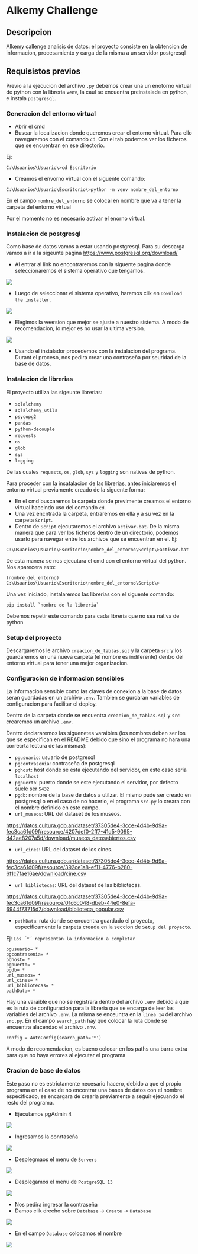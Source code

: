 # Alkemy Challenge

## Descripcion
Alkemy callenge analisis de datos: el proyecto consiste en la obtencion de informacion, procesamiento y carga de la misma a un servidor postgresql

## Requisistos previos
Previo a la ejecucion del archivo `.py` debemos crear una un enotorno virtual de python con la libreria `venv`, la caul se encuentra preinstalada en python, e instala `postgresql`.

### Generacion del entorno virtual
* Abrir el cmd
* Buscar la localizacion donde queremos crear el entorno virtual. Para ello navegaremos con el comando `cd`. Con el tab podemos ver los ficheros que se encuentran en ese directorio.

Ej:
```
C:\Usuarios\Usuario\>cd Escritorio
```
* Creamos el envorno virtual con el siguente comando:
```
C:\Usuarios\Usuario\Escritorio\>python -m venv nombre_del_entorno
```
En el campo `nombre_del_entorno` se colocal en nombre que va a tener la carpeta del entorno virtual

Por el momento no es necesario activar el enorno virtual.

### Instalacion de postgresql
Como base de datos vamos a estar usando postgresql. Para su descarga vamos a ir a la sigeunte pagina https://www.postgresql.org/download/

* Al entrar al link no encontraremos con la siguente pagina donde seleccionaremos el sistema operativo que tengamos.
<img src=imagenes\pg_descarga_1.png>

* Luego de seleccionar el sistema operativo, haremos clik en `Download the installer`.
<img src=imagenes\pg_descarga_2.png>

* Elegimos la veersion que mejor se ajuste a nuestro sistema. A modo de recomendacion, lo mejor es no usar la ultima version.
<img src=imagenes\pg_descarga_3.png>

* Usando el instalador procedemos con la instalacion del programa. Durant el proceso, nos pedira crear una contraseña por seuridad de la base de datos.

### Instalacion de librerias
El proyecto utiliza las sigeunte librerias:
* `sqlalchemy`
* `sqlalchemy_utils`
* `psycopg2`
* `pandas`
* `python-decouple`
* `requests`
* `os`
* `glob`
* `sys`
* `logging`

De las cuales `requests`, `os`, `glob`, `sys` y `logging` son nativas de python.

Para proceder con la insatalacion de las librerias, antes iniciaremos el entorno virtual previamente creado de la siguente forma:
* En el cmd buscaremos la carpeta donde previmente creamos el entorno virtual haceindo uso del comando `cd`.
* Una vez encntrada la carpeta, entraremos en ella y a su vez en la carpeta `Script`.
* Dentro de `Script` ejecutaremos el archivo `activar.bat`. De la misma manera que para ver los ficheros dentro de un directorio, podemos usarlo para navegar entre los archivos que se encuentran en el.
Ej:
```
C:\Usuarios\Usuario\Escritorio\nombre_del_entorno\Script\>activar.bat
```
De esta manera se nos ejecutara el cmd con el entorno virtual del python. Nos aparecera esto:
```
(nombre_del_entorno) C:\Usuarios\Usuario\Escritorio\nombre_del_entorno\Script\>
```
Una vez iniciado, instalaremos las librerias con el siguente comando:
```
pip install `nombre de la libreria`
```
Debemos repetir este comando para cada libreria que no sea nativa de python

### Setup del proyecto
Descargaremos le archivo `creacion_de_tablas.sql` y la carpeta `src` y los guardaremos en una nueva carpeta (el nombre es indiferente) dentro del entorno virtual para tener una mejor organizacion.

### Configuracion de informacion sensibles
La informacion sensible como las claves de conexion a la base de datos seran guardadas en un archivo `.env`. Tambien se gurdaran variables de configuracion para facilitar el deploy.

Dentro de la carpeta donde se encuentra `creacion_de_tablas.sql` y `src` crearemos un archivo `.env`. 

Dentro declararemos las siguenetes varaibles (los nombres deben ser los que se especifican en el README debido que sino el programa no hara una correcrta lectura de las mismas):
* `pgusuario`: usuario de postgresql
* `pgcontrasenia`: contraseña de postgresql
* `pghost`: host donde se esta ejecutando del servidor, en este caso seria `localhost`
* `pgpuerto`: puerto donde se este ejecutando el servidor, por defecto suele ser `5432`
* `pgdb`: nombre de la base de datos a utilzar. El mismo pude ser creado en postgresql o en el caso de no hacerlo, el programa `src.py` lo creara con el nombre definido en este campo.
* `url_museos`: URL del dataset de los museos.

https://datos.cultura.gob.ar/dataset/37305de4-3cce-4d4b-9d9a-fec3ca61d09f/resource/4207def0-2ff7-41d5-9095-d42ae8207a5d/download/museos_datosabiertos.csv
* `url_cines`: URL del dataset de los cines.

https://datos.cultura.gob.ar/dataset/37305de4-3cce-4d4b-9d9a-fec3ca61d09f/resource/392ce1a8-ef11-4776-b280-6f1c7fae16ae/download/cine.csv
* `url_bibliotecas`: URL del dataset de las bibliotecas.

https://datos.cultura.gob.ar/dataset/37305de4-3cce-4d4b-9d9a-fec3ca61d09f/resource/01c6c048-dbeb-44e0-8efa-6944f73715d7/download/biblioteca_popular.csv
* `pathData`: ruta donde se encuentra guardado el proyecto, especificamente la carpeta creada en la seccion de `Setup del proyecto`.

Ej: `Los ´*´ representan la informacion a completar`
```
pgusuario= *
pgcontrasenia= *
pghost= *
pgpuerto= *
pgdb= *
url_museos= *
url_cines= *
url_bibliotecas= *
pathData= *
```
Hay una varaible que no se registrara dentro del archivo `.env` debido a que es la ruta de configuracion para la libreria que se encarga de leer las variables del archivo `.env`. La misma se enceuntra en la `linea 14` del archivo `src.py`. En el campo `search_path` hay que colocar la ruta donde se encuentra alacendao el archivo `.env`.
```
config = AutoConfig(search_path='*')
```
A modo de recomendacion, es bueno colocar en los paths una barra extra para que no haya errores al ejecutar el programa

### Cracion de base de datos
Este paso no es estrictamente necesario hacero, debido a que el propio programa en el caso de no encontrar una bases de datos con el nombre especificado, se encargara de crearla previamente a seguir ejecuando el resto del programa.

* Ejecutamos pgAdmin 4
<img src=imagnes\pgadmin_1.png>

* Ingresamos la conrtaseña
<img src=imagenes\pgadmin_2.png>

* Desplegmaos el menu de `Servers`
<img src=imagenes\pgadmin_3.png>

* Desplegamos el menu de `PostgreSQL 13`
<img src=imagenes\pgadmin_4.png>

* Nos pedira ingresar la contraseña
* Damos clik drecho sobre `Database` -> `Create` -> `Database`
<img src=imagenes\pgadmin_5.png>

* En el campo `Database` colocamos el nombre
<img src=imagenes\pgadmin_6.png>



